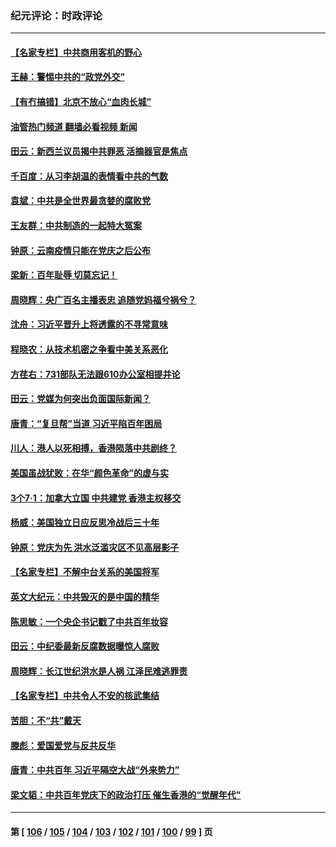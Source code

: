 ### 纪元评论：时政评论
---
#### [【名家专栏】中共商用客机的野心](../../pages/nsc1025/n13071673.md?07070330) 
#### [王赫：警惕中共的“政党外交”](../../pages/nsc1025/n13072188.md?07070330) 
#### [【有冇搞错】北京不放心“血肉长城”](../../pages/nsc1025/n13070813.md?07070330) 
#### [油管热门频道 翻墙必看视频 新闻](ok?07070330)
#### [田云：新西兰议员揭中共罪恶 活摘器官是焦点](../../pages/nsc1025/n13070629.md?07070330) 
#### [千百度：从习李胡温的表情看中共的气数](../../pages/nsc1025/n13071003.md?07070330) 
#### [袁斌：中共是全世界最贪婪的腐败党](../../pages/nsc1025/n13070881.md?07070330) 
#### [王友群：中共制造的一起特大冤案](../../pages/nsc1025/n13070067.md?07070330) 
#### [钟原：云南疫情只能在党庆之后公布](../../pages/nsc1025/n13069996.md?07070330) 
#### [梁新：百年耻辱 切莫忘记！](../../pages/nsc1025/n13069923.md?07070330) 
#### [周晓辉：央广百名主播表忠 追随党妈福兮祸兮？](../../pages/nsc1025/n13069200.md?07070330) 
#### [沈舟：习近平晋升上将透露的不寻常意味](../../pages/nsc1025/n13069714.md?07070330) 
#### [程晓农：从技术机密之争看中美关系恶化](../../pages/nsc1025/n13068665.md?07070330) 
#### [方荏右：731部队无法跟610办公室相提并论](../../pages/nsc1025/n13068570.md?07070330) 
#### [田云：党媒为何突出负面国际新闻？](../../pages/nsc1025/n13067860.md?07070330) 
#### [唐青：“复旦帮”当道 习近平陷百年困局](../../pages/nsc1025/n13066148.md?07070330) 
#### [川人：港人以死相搏，香港陨落中共剧终？](../../pages/nsc1025/n13067777.md?07070330) 
#### [美国虽战犹败：在华“颜色革命”的虚与实](../../pages/nsc1025/n13067119.md?07070330) 
#### [3个7·1：加拿大立国 中共建党 香港主权移交](../../pages/nsc1025/n13065847.md?07070330) 
#### [杨威：美国独立日应反思冷战后三十年](../../pages/nsc1025/n13067192.md?07070330) 
#### [钟原：党庆为先 洪水泛滥灾区不见高层影子](../../pages/nsc1025/n13067045.md?07070330) 
#### [【名家专栏】不解中台关系的美国将军](../../pages/nsc1025/n13066793.md?07070330) 
#### [英文大纪元：中共毁灭的是中国的精华](../../pages/nsc1025/n13066820.md?07070330) 
#### [陈思敏：一个央企书记戳了中共百年妆容](../../pages/nsc1025/n13067015.md?07070330) 
#### [田云：中纪委最新反腐数据曝惊人腐败](../../pages/nsc1025/n13066352.md?07070330) 
#### [周晓辉：长江世纪洪水是人祸 江泽民难逃罪责](../../pages/nsc1025/n13066769.md?07070330) 
#### [【名家专栏】中共令人不安的核武集结](../../pages/nsc1025/n13065256.md?07070330) 
#### [苦胆：不“共”戴天](../../pages/nsc1025/n13066040.md?07070330) 
#### [滕彪：爱国爱党与反共反华](../../pages/nsc1025/n13065926.md?07070330) 
#### [唐青：中共百年 习近平隔空大战“外来势力”](../../pages/nsc1025/n13065976.md?07070330) 
#### [梁文韬：中共百年党庆下的政治打压 催生香港的“觉醒年代”](../../pages/nsc1025/n13065915.md?07070330) 

---
#### 第 [ [106](./106.md?07070330) / [105](./105.md?07070330) / [104](./104.md?07070330) / [103](./103.md?07070330) / [102](./102.md?07070330) / [101](./101.md?07070330) / [100](./100.md?07070330) / [99](./99.md?07070330) ] 页
